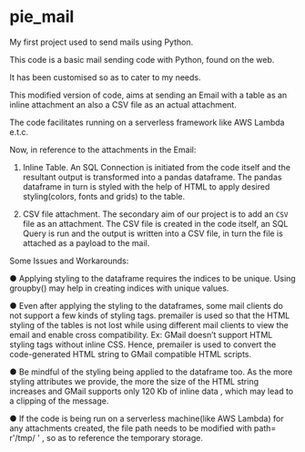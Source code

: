 # pie_mail
My first project used to send mails using Python.

This code is a basic mail sending code with Python, found on the web.

It has been customised so as to cater to my needs.

This modified version of code, aims at sending an Email with a table as an inline attachment an also a CSV file as an actual attachment.

The code facilitates running on a serverless framework like AWS Lambda e.t.c.

Now, in reference to the attachments in the Email:

1. Inline Table.
    An SQL Connection is initiated from the code itself and the resultant output is transformed into a pandas dataframe.
    The pandas dataframe in turn is styled with the help of HTML to apply desired styling(colors, fonts and grids) to the table.    
  
2. CSV file attachment.
    The secondary aim of our project is to add an `CSV` file as an attachment.
    The CSV file is created in the code itself, an SQL Query is run and the output is written into a CSV file, in turn the file is           attached as a payload to the mail.
    

Some Issues and Workarounds:

● Applying styling to the dataframe requires the indices to be unique.
  Using groupby() may help in creating indices with unique values.

● Even after applying the styling to the dataframes, some mail clients do not support a few
  kinds of styling tags.
  premailer is used so that the HTML styling of the tables is not lost while using different
  mail clients to view the email and enable cross compatibility.
  Ex: GMail doesn’t support HTML styling tags without inline CSS.
  Hence, premailer is used to convert the code-generated HTML string to GMail compatible
  HTML scripts.

● Be mindful of the styling being applied to the dataframe too.
  As the more styling attributes we provide, the more the size of the HTML string increases
  and GMail supports only 120 Kb of inline data , which may lead to a clipping of the
  message.

● If the code is being run on a serverless machine(like AWS Lambda) for any attachments
  created, the file path needs to be modified with path= r'/tmp/ ' , so as to reference the
  temporary storage.
